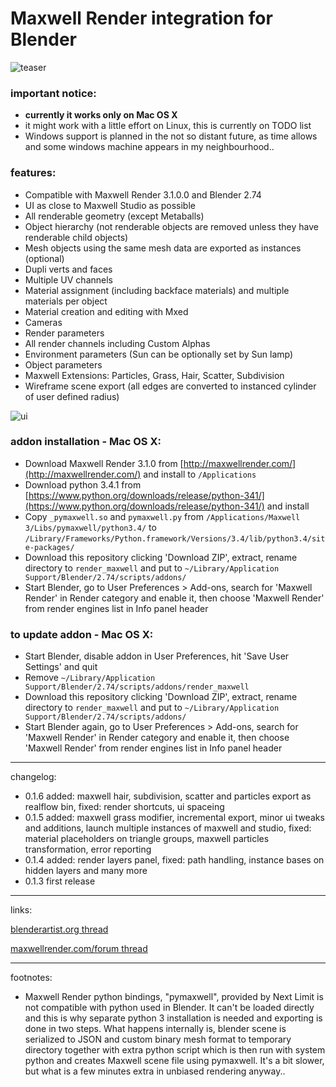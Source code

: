 # **Maxwell Render integration for Blender**

![teaser](https://raw.githubusercontent.com/uhlik/bpy/master/x/bmr2.jpg)

### important notice:

* **currently it works only on Mac OS X**
* it might work with a little effort on Linux, this is currently on TODO list
* Windows support is planned in the not so distant future, as time allows and some windows machine appears in my neighbourhood..

### features:

* Compatible with Maxwell Render 3.1.0.0 and Blender 2.74
* UI as close to Maxwell Studio as possible
* All renderable geometry (except Metaballs)
* Object hierarchy (not renderable objects are removed unless they have renderable child objects)
* Mesh objects using the same mesh data are exported as instances (optional)
* Dupli verts and faces
* Multiple UV channels
* Material assignment (including backface materials) and multiple materials per object
* Material creation and editing with Mxed
* Cameras
* Render parameters
* All render channels including Custom Alphas
* Environment parameters (Sun can be optionally set by Sun lamp)
* Object parameters
* Maxwell Extensions: Particles, Grass, Hair, Scatter, Subdivision
* Wireframe scene export (all edges are converted to instanced cylinder of user defined radius)

![ui](https://raw.githubusercontent.com/uhlik/bpy/master/x/bmr.png)

### addon installation - Mac OS X:

* Download Maxwell Render 3.1.0 from [http://maxwellrender.com/](http://maxwellrender.com/) and install to ```/Applications```
* Download python 3.4.1 from [https://www.python.org/downloads/release/python-341/](https://www.python.org/downloads/release/python-341/) and install
* Copy ```_pymaxwell.so``` and ```pymaxwell.py``` from ```/Applications/Maxwell 3/Libs/pymaxwell/python3.4/``` to ```/Library/Frameworks/Python.framework/Versions/3.4/lib/python3.4/site-packages/```
* Download this repository clicking 'Download ZIP', extract, rename directory to ```render_maxwell``` and put to ```~/Library/Application Support/Blender/2.74/scripts/addons/```
* Start Blender, go to User Preferences > Add-ons, search for 'Maxwell Render' in Render category and enable it, then choose 'Maxwell Render' from render engines list in Info panel header

### to update addon - Mac OS X:

* Start Blender, disable addon in User Preferences, hit 'Save User Settings' and quit
* Remove ```~/Library/Application Support/Blender/2.74/scripts/addons/render_maxwell```
* Download this repository clicking 'Download ZIP', extract, rename directory to ```render_maxwell``` and put to ```~/Library/Application Support/Blender/2.74/scripts/addons/```
* Start Blender again, go to User Preferences > Add-ons, search for 'Maxwell Render' in Render category and enable it, then choose 'Maxwell Render' from render engines list in Info panel header

***

changelog:

* 0.1.6 added: maxwell hair, subdivision, scatter and particles export as realflow bin, fixed: render shortcuts, ui spaceing
* 0.1.5 added: maxwell grass modifier, incremental export, minor ui tweaks and additions, launch multiple instances of maxwell and studio, fixed: material placeholders on triangle groups, maxwell particles transformation, error reporting
* 0.1.4 added: render layers panel, fixed: path handling, instance bases on hidden layers and many more
* 0.1.3 first release

***

links:

[blenderartist.org thread](http://blenderartists.org/forum/showthread.php?366067-Maxwell-Render-integration-for-Blender-%28different-one%29)

[maxwellrender.com/forum thread](http://www.maxwellrender.com/forum/viewtopic.php?f=138&t=43385)


***

footnotes:

* Maxwell Render python bindings, "pymaxwell", provided by Next Limit is not compatible with python used in Blender. It can't be loaded directly and this is why separate python 3 installation is needed and exporting is done in two steps. What happens internally is, blender scene is serialized to JSON and custom binary mesh format to temporary directory together with extra python script which is then run with system python and creates Maxwell scene file using pymaxwell. It's a bit slower, but what is a few minutes extra in unbiased rendering anyway..

